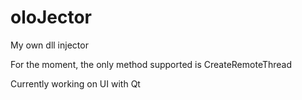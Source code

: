 # oloJector

My own dll injector

For the moment, the only method supported is CreateRemoteThread

Currently working on UI with Qt
